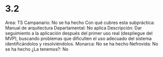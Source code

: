 # 3.2

Area: TS
Campanario: No se ha hecho
Con qué cubres esta subpráctica: Manual de arquitectura
Departamental: No aplica
Descripción: Dar seguimiento a la aplicación después del primer uso real (despliegue del MVP), buscando problemas que dificulten el uso adecuado del sistema identificándolos y resolviéndolos.
Monarca: No se ha hecho
Nefrovida: No se ha hecho
¿La tenemos?: No
